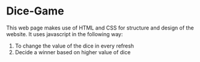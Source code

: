 # Dice-Game
This web page makes use of HTML and CSS for structure and design of the website.
It uses javascript in the following way:
1. To change the value of the dice in every refresh
2. Decide a winner based on higher value of dice
